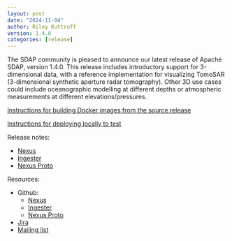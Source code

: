 ```yaml
---
layout: post
date: "2024-11-04"
author: Riley Kuttruff
version: 1.4.0
categories: [release]
---
```

<!--
{% comment %}
Licensed to the Apache Software Foundation (ASF) under one or more
contributor license agreements.  See the NOTICE file distributed with
this work for additional information regarding copyright ownership.
The ASF licenses this file to you under the Apache License, Version 2.0
(the "License"); you may not use this file except in compliance with
the License.  You may obtain a copy of the License at

http://www.apache.org/licenses/LICENSE-2.0

Unless required by applicable law or agreed to in writing, software
distributed under the License is distributed on an "AS IS" BASIS,
WITHOUT WARRANTIES OR CONDITIONS OF ANY KIND, either express or implied.
See the License for the specific language governing permissions and
limitations under the License.
{% endcomment %}
-->

The SDAP community is pleased to announce our latest release of Apache SDAP, version 1.4.0. This release includes introductory
support for 3-dimensional data, with a reference implementation for visualizing TomoSAR (3-dimensional synthetic aperture radar
tomography). Other 3D use cases could include oceanographic modelling at different depths or atmospheric measurements at different
elevations/pressures.

[Instructions for building Docker images from the source release](https://sdap-nexus.readthedocs.io/en/1.4.0/build.html)

[Instructions for deploying locally to test](https://sdap-nexus.readthedocs.io/en/1.4.0/quickstart.html)

Release notes:
- [Nexus](https://github.com/apache/sdap-nexus/blob/1.4.0/CHANGELOG.md)
- [Ingester](https://github.com/apache/sdap-ingester/blob/1.4.0/CHANGELOG.md)
- [Nexus Proto](https://github.com/apache/sdap-nexusproto/blob/1.4.0/CHANGELOG.md)

Resources:
- Github: 
  - [Nexus](https://github.com/apache/sdap-nexus)
  - [Ingester](https://github.com/apache/sdap-ingester)
  - [Nexus Proto](https://github.com/apache/sdap-nexusproto)
- [Jira](https://issues.apache.org/jira/projects/SDAP/issues)
- [Mailing list](mailto:dev@sdap.apache.org)
